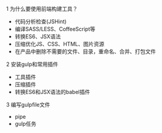 1 为什么要使用前端构建工具？
- 代码分析检查(JSHint)
- 编译SASS/LESS、CoffeeScript等
- 转换ES6、JSX语法
- 压缩优化JS、CSS、HTML、图片资源
- 在产品中删除不需要的文件、目录，重命名、合并、打包文件

2 安装gulp和常用插件
- 工具插件
- 压缩插件
- 转换ES6和JSX语法的babel插件

3 编写gulpfile文件
- pipe
- gulp任务
